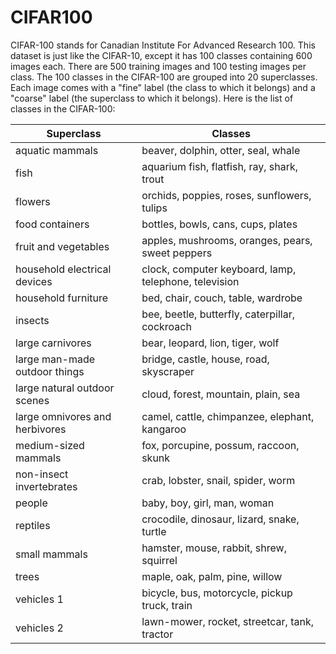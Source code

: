 # CIFAR100

CIFAR-100 stands for Canadian Institute For Advanced Research 100. This dataset is just like the CIFAR-10, except it has 100 classes containing 600 images each. There are 500 training images and 100 testing images per class. The 100 classes in the CIFAR-100 are grouped into 20 superclasses. Each image comes with a "fine" label (the class to which it belongs) and a "coarse" label (the superclass to which it belongs).
Here is the list of classes in the CIFAR-100:

| Superclass | Classes |
|---|---|
| aquatic mammals |	beaver, dolphin, otter, seal, whale |
| fish | aquarium fish, flatfish, ray, shark, trout |
| flowers | orchids, poppies, roses, sunflowers, tulips |
| food containers |	bottles, bowls, cans, cups, plates |
| fruit and vegetables | apples, mushrooms, oranges, pears, sweet peppers |
| household electrical devices | clock, computer keyboard, lamp, telephone, television |
| household furniture | bed, chair, couch, table, wardrobe |
| insects | bee, beetle, butterfly, caterpillar, cockroach |
| large carnivores | bear, leopard, lion, tiger, wolf |
| large man-made outdoor things	| bridge, castle, house, road, skyscraper |
| large natural outdoor scenes | cloud, forest, mountain, plain, sea |
| large omnivores and herbivores | camel, cattle, chimpanzee, elephant, kangaroo |
| medium-sized mammals | fox, porcupine, possum, raccoon, skunk |
| non-insect invertebrates | crab, lobster, snail, spider, worm |
| people | baby, boy, girl, man, woman |
| reptiles | crocodile, dinosaur, lizard, snake, turtle |
| small mammals | hamster, mouse, rabbit, shrew, squirrel |
| trees | maple, oak, palm, pine, willow |
| vehicles 1 | bicycle, bus, motorcycle, pickup truck, train |
| vehicles 2 | lawn-mower, rocket, streetcar, tank, tractor |
